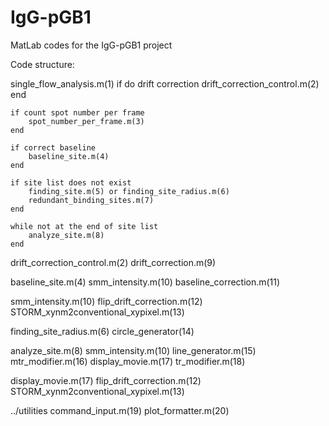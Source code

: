 # IgG-pGB1
MatLab codes for the IgG-pGB1 project

Code structure:

single_flow_analysis.m(1)
    if do drift correction
        drift_correction_control.m(2)
    end

    if count spot number per frame
        spot_number_per_frame.m(3)
    end

    if correct baseline
        baseline_site.m(4)
    end

    if site list does not exist
        finding_site.m(5) or finding_site_radius.m(6)
        redundant_binding_sites.m(7)
    end

    while not at the end of site list
        analyze_site.m(8)
    end

drift_correction_control.m(2)
    drift_correction.m(9)

baseline_site.m(4)
    smm_intensity.m(10)
    baseline_correction.m(11)

smm_intensity.m(10)
    flip_drift_correction.m(12)
    STORM_xynm2conventional_xypixel.m(13)

finding_site_radius.m(6)
    circle_generator(14)

analyze_site.m(8)
    smm_intensity.m(10)
    line_generator.m(15)
    mtr_modifier.m(16)
    display_movie.m(17)
    tr_modifier.m(18)

display_movie.m(17)
    flip_drift_correction.m(12)
    STORM_xynm2conventional_xypixel.m(13)

../utilities
    command_input.m(19)
    plot_formatter.m(20)